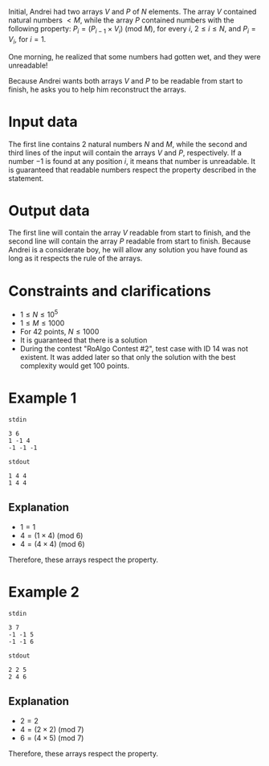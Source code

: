 Initial, Andrei had two arrays $V$ and $P$ of $N$ elements. The array $V$ contained natural numbers $< M$, while the array $P$ contained numbers with the following property: $P_i = (P_{i-1} \times V_i)$ (mod $M$), for every $i$, $2 \leq i \leq N$, and $P_i=V_i$, for $i=1$.

One morning, he realized that some numbers had gotten wet, and they were unreadable!

Because Andrei wants both arrays $V$ and $P$ to be readable from start to finish, he asks you to help him reconstruct the arrays.

# Input data

The first line contains $2$ natural numbers $N$ and $M$, while the second and third lines of the input will contain the arrays $V$ and $P$, respectively. If a number $-1$ is found at any position $i$, it means that number is unreadable. It is guaranteed that readable numbers respect the property described in the statement.

# Output data

The first line will contain the array $V$ readable from start to finish, and the second line will contain the array $P$ readable from start to finish. Because Andrei is a considerate boy, he will allow any solution you have found as long as it respects the rule of the arrays.

# Constraints and clarifications

* $1 \leq N \leq 10^5$
* $1 \leq M \leq 1000$
* For $42$ points, $N \leq 1000$
* It is guaranteed that there is a solution
* During the contest "RoAlgo Contest #2", test case with ID 14 was not existent. It was added later so that only the solution with the best complexity would get 100 points.

# Example 1

`stdin`
```
3 6
1 -1 4
-1 -1 -1
```

`stdout`
```
1 4 4
1 4 4
```

## Explanation

* $1 = 1$
* $4 = (1 \times 4)$ (mod $6$)
* $4 = (4 \times 4)$ (mod $6$)

Therefore, these arrays respect the property.

# Example 2

`stdin`
```
3 7
-1 -1 5
-1 -1 6
```

`stdout`
```
2 2 5
2 4 6
```

## Explanation

* $2 = 2$
* $4 = (2 \times 2)$ (mod $7$)
* $6 = (4 \times 5)$ (mod $7$)

Therefore, these arrays respect the property.
